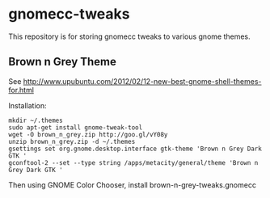 gnomecc-tweaks
==============

This repository is for storing gnomecc tweaks to various gnome themes.

Brown n Grey Theme
------------------

See http://www.upubuntu.com/2012/02/12-new-best-gnome-shell-themes-for.html

Installation:

    mkdir ~/.themes
    sudo apt-get install gnome-tweak-tool
    wget -O brown_n_grey.zip http://goo.gl/vY08y
    unzip brown_n_grey.zip -d ~/.themes
    gsettings set org.gnome.desktop.interface gtk-theme 'Brown n Grey Dark GTK '
    gconftool-2 --set --type string /apps/metacity/general/theme 'Brown n Grey Dark GTK '

Then using GNOME Color Chooser, install brown-n-grey-tweaks.gnomecc


